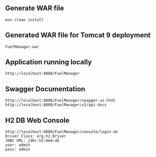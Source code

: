 ## Generate WAR file
```
mvn clean install
```

## Generated WAR file for Tomcat 9 deployment
```
FuelManager.war
```

## Application running locally
```
http://localhost:8080/FuelManager
```

## Swagger Documentation
```
http://localhost:8080/FuelManager/swagger-ui.html
http://localhost:8080/FuelManager/v2/api-docs
```

## H2 DB Web Console
```
http://localhost:8080/FuelManager/console/login.do
Driver Class: org.h2.Driver
JDBC URL: jdbc:h2:mem:db
user: admin
pass: admin
```

